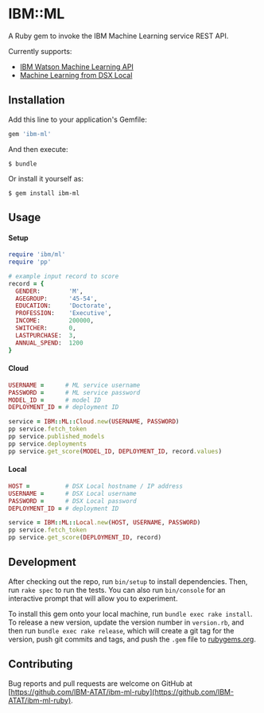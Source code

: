 # IBM::ML

A Ruby gem to invoke the IBM Machine Learning service REST API.

Currently supports:
- [IBM Watson Machine Learning API](https://watson-ml-api.mybluemix.net/)
- [Machine Learning from DSX Local](https://datascience.ibm.com/docs/content/local/models.html#evaluate-models-with-rest-apis)

## Installation

Add this line to your application's Gemfile:

```ruby
gem 'ibm-ml'
```

And then execute:

    $ bundle

Or install it yourself as:

    $ gem install ibm-ml

## Usage

#### Setup
```ruby
require 'ibm/ml'
require 'pp'

# example input record to score 
record = {
  GENDER:        'M',
  AGEGROUP:      '45-54',
  EDUCATION:     'Doctorate',
  PROFESSION:    'Executive',
  INCOME:        200000,
  SWITCHER:      0,
  LASTPURCHASE:  3,
  ANNUAL_SPEND:  1200
}
```

#### Cloud
```ruby
USERNAME =      # ML service username
PASSWORD =      # ML service password
MODEL_ID =      # model ID
DEPLOYMENT_ID = # deployment ID

service = IBM::ML::Cloud.new(USERNAME, PASSWORD)
pp service.fetch_token
pp service.published_models
pp service.deployments
pp service.get_score(MODEL_ID, DEPLOYMENT_ID, record.values)
```

#### Local
```ruby
HOST =          # DSX Local hostname / IP address
USERNAME =      # DSX Local username
PASSWORD =      # DSX Local password
DEPLOYMENT_ID = # deployment ID

service = IBM::ML::Local.new(HOST, USERNAME, PASSWORD)
pp service.fetch_token
pp service.get_score(DEPLOYMENT_ID, record)
```

## Development

After checking out the repo, run `bin/setup` to install dependencies. Then, run `rake spec` to run the tests. You can also run `bin/console` for an interactive prompt that will allow you to experiment.

To install this gem onto your local machine, run `bundle exec rake install`. To release a new version, update the version number in `version.rb`, and then run `bundle exec rake release`, which will create a git tag for the version, push git commits and tags, and push the `.gem` file to [rubygems.org](https://rubygems.org).

## Contributing

Bug reports and pull requests are welcome on GitHub at [https://github.com/IBM-ATAT/ibm-ml-ruby](https://github.com/IBM-ATAT/ibm-ml-ruby).

